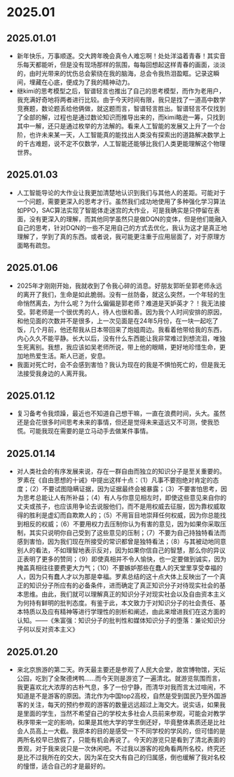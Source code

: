 # 2025.01

## 2025.01.01
- 新年快乐，万事顺遂。交大跨年晚会真令人难忘啊！处处洋溢着青春！其实音乐每天都能听，但是没有现场那样的氛围，每每回想起这样青春的画面，淡淡的，由时光带来的忧伤总会萦绕在我的脑海，总会令我热泪盈眶。记录这瞬间，埋藏在心底，便成为了我的精神动力。
- 继kimi的思考模型之后，智谱轻言也推出了自己的思考模型，而作为老用户，我充满好奇地将两者进行比较。由于今天时间有限，我只是找了一道高中数学竞赛题，数论题丢给他俩做，就这题而言，智谱轻言胜出。智谱轻言不仅找到了全部的解，过程也是通过数论知识而推导出来的，而kimi略逊一筹，只找到其中一解，还只是通过枚举的方法解的。看来人工智能的发展又上升了一个台阶，也许未来某一天，人工智能真的能找出人类没有探索出的道路解决数学上的千古难题，说不定不仅数学，人工智能还能够比我们人类更能理解这个物理世界。

## 2025.01.03
- 人工智能导论的大作业让我更加清楚地认识到我们与其他人的差距。可能对于一个问题，需要更深入的思考才行。虽然我们成功地使用了多种强化学习算法如PPO，SAC算法实现了智能体走迷宫的大作业，可是我确实是只停留在表面，没有更深入的理解，而其他同学虽然只是做DQN的变体，但是他们能融入自己的思考，针对DQN的一些不足用自己的方式去优化，我认为这才是真正地理解了，学到了真的东西。或者说，我可能更注重于应用层面了，对于原理方面略有疏忽。

## 2025.01.06
- 2025年才刚刚开始，我就收到了令我心碎的消息。好朋友郭昕垒郭老师永远的离开了我们，生命是如此脆弱。没有一丝防备，就这么突然，一个年轻的生命悄然离去，为什么呢？为什么偏偏是郭老师？难道是天妒英才？！我无法接受。郭老师是一个很优秀的人，待人也很和善。因为我个人时间安排的原因，和他见面的次数并不是很多，上一次见面是在24年5月份，在一块一起吃了饭，几个月前，他还帮我从日本带回来了炮姐周边。我看着他带给我的东西，内心久久不能平静。长大以后，没有什么东西能让我非常难过到想流泪，唯独生死离别。我想，我应该如吴老师所说，带上他的眼睛，更好地珍惜生命，更加地热爱生活。斯人已逝，安息。
- 我面对死亡时，会不会感到害怕？我认为现在的我是不惧怕死亡的，但是我无法接受我身边的人离开我。

## 2025.01.12
- 复习备考令我烦躁，最近也不知道自己想干嘛，一直在浪费时间，头大。虽然还是会花很多时间思考未来的事情，但还是觉得未来遥远又不可测，使我恐慌。可能我现在需要的是立马动手去做某件事情。

## 2025.01.14
- 对人类社会的有序发展来说，存在一群自由而独立的知识分子是至关重要的。罗素在《自由思想的十诫》中提出这样十点：（1）凡事不要抱绝对肯定的态度；（2）不要试图隐瞒证据，因为证据最终会被暴露；（3）不要害怕思考，因为思考总能让人有所补益；（4）有人与你意见相左时，即使这些意见来自你的丈夫或孩子，也应该用争论去说服他们，而不是用权威去征服，因为靠权威取得的胜利是虚幻而自欺欺人的；（5）不用盲目地崇拜任何权威，因为你总能找到相反的权威；（6）不要用权力去压制你认为有害的意见，因为如果你采取压制，其实只说明你自己受到了这些意见的压制；（7）不要为自己持独特看法而感到害怕，因为我们现在所接受的常识都曾是独特看法；（8）与其被动地同意别人的看法，不如理智地表示反对，因为如果你信自己的智慧，那么你的异议正表明了更多的赞同；（9）即使真相并不令人愉快，也一定要做到诚实，因为掩盖真相往往要费更大力气；（10）不要嫉妒那些在蠢人的天堂里享受幸福的人，因为只有蠢人才以为那是幸福。罗素总结的这十点大体上反映出了一个真正的知识分子所应有的必备条件，进而确定了真正知识分子对待现实社会的基本思维。由此，我们就可以理解真正的知识分子对现实社会以及自由资本主义为何持有鲜明的批判态度。有鉴于此，本文致力于对知识分子的社会责任、基本特质以及应有精神等进行学理性的剖析和阐述，由此来增进我们在这方面的认知。——《朱富强：知识分子的批判性和媒体知识分子的堕落：兼论知识分子何以反对资本主义》

## 2025.01.20
- 来北京旅游的第二天。昨天最主要还是参观了人民大会堂，故宫博物馆，天坛公园，吃到了全聚德烤鸭……而今天则是游览了一遍清北。就游览氛围而言，我更喜欢北大浓厚的古朴气息，多了一份宁静，而清华对我而言太过喧闹，不知道是不是游客的原因。清北作为中国top2高校，自然是受到国民乃至外国游客的关注，每天的预约参观的游客的数量远远超过上海交大。说实话，如果我是里面的学生，当然不希望自己的学校太多社会人员前来参观，可能会对教学秩序带来一定的影响，如果是其他大学的学生倒还好，毕竟整体素质还是比社会人员高上一大截。我原本的目的是感受一下不同学校的学风的，但可惜的是两所名校早已放假了，只能有机会再说了。今天的游览只是看到了清北表面的景观，对于我来说只是一次休闲吧。不过我以游客的视角看两所名校，终究还是比不过我所在的交大，因为呆在交大有自己的归属感，倒也缓解了我对名校的憧憬，适合自己的才是最好的。